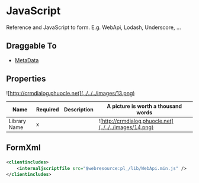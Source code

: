 # JavaScript

Reference and JavaScript to form. E.g. WebApi, Lodash, Underscore, ...

## Draggable To

- [MetaData](..)

## Properties

![http://crmdialog.phuocle.net](../../../images/13.png)

|Name|Required|Description|A picture is worth a thousand words
|-|-|-|-|
|Library Name|x||![http://crmdialog.phuocle.net](../../../images/14.png)

## FormXml

```xml
<clientincludes>
    <internaljscriptfile src="$webresource:pl_/lib/WebApi.min.js" />
</clientincludes>
```
